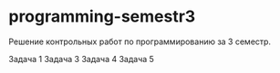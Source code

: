 # programming-semestr3
Решение контрольных работ по программированию за 3 семестр.

Задача 1
Задача 3
Задача 4
Задача 5
